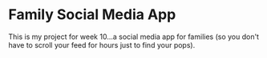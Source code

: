 # Family Social Media App

This is my project for week 10...a social media app for families (so you don't have to scroll your feed for hours just to find your pops).
